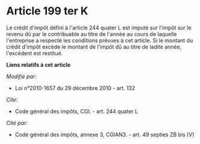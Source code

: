 # Article 199 ter K

Le crédit d'impôt défini à l'article 244 quater L est imputé sur l'impôt sur le revenu dû par le contribuable au titre de
l'année au cours de laquelle l'entreprise a respecté les conditions prévues à cet article. Si le montant du crédit d'impôt
excède le montant de l'impôt dû au titre de ladite année, l'excédent est restitué.

**Liens relatifs à cet article**

_Modifié par_:

  - Loi n°2010-1657 du 29 décembre 2010 - art. 132

_Cite_:

  - Code général des impôts, CGI. - art. 244 quater L

_Cité par_:

  - Code général des impôts, annexe 3, CGIAN3. - art. 49 septies ZB bis (V)
